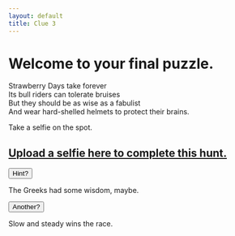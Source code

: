 ```yaml
---
layout: default
title: Clue 3
---
```

 
<h1>Welcome to your final puzzle.</h1>

<p></p>



<p>Strawberry Days take forever<br>
Its bull riders can tolerate bruises<br>
But they should be as wise as a fabulist<br>
And wear hard-shelled helmets to protect their brains.
<p>
Take a selfie on the spot.

</p>


<h2><a href="https://docs.google.com/forms/d/e/1FAIpQLScxn5hFpmlOWb6y5CiWEPIov477ESS55uvxoiVDVRbZLobNZA/viewform?usp=sf_link">Upload a selfie here to complete this hunt.</a></h2>



<button onclick="Hint1()" >Hint?</button>
    <div id="Hint1"><div>
    The Greeks had some wisdom, maybe. <br>

<button onclick="Hint1b()" >Another?</button>
    <div id="Hint1b"><div>
    Slow and steady wins the race.
</div>
</div>
</div>
</div>

<script type="text/javascript">
  document.getElementById("Hint1").style.display = "none";
</script>

<script>
function Hint1() {
  var x = document.getElementById("Hint1");
  if (x.style.display === "none") {
    x.style.display = "block";
  } else {
    x.style.display = "none";
  }
}
  document.getElementById("Hint1b").style.display = "none";
  function Hint1b() {
    var x = document.getElementById("Hint1b");
    if (x.style.display === "none") {
      x.style.display = "block";
    } else {
      x.style.display = "none";
    }
  }
</script>


